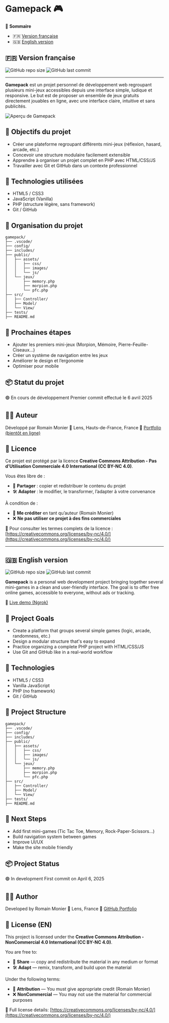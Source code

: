 # Gamepack 🎮

📄 **Sommaire**
- 🇫🇷 [Version française](#version-française)
- 🇬🇧 [English version](#english-version)

## 🇫🇷 Version française

![GitHub repo size](https://img.shields.io/github/repo-size/Romain62300/gamepack)
![GitHub last commit](https://img.shields.io/github/last-commit/Romain62300/gamepack)

---

**Gamepack** est un projet personnel de développement web regroupant plusieurs mini-jeux accessibles depuis une interface simple, ludique et responsive. Le but est de proposer un ensemble de jeux gratuits directement jouables en ligne, avec une interface claire, intuitive et sans publicités.

![Aperçu de Gamepack](./public/assets/images/apercu-gamepack.png)

## 🎯 Objectifs du projet

- Créer une plateforme regroupant différents mini-jeux (réflexion, hasard, arcade, etc.)
- Concevoir une structure modulaire facilement extensible
- Apprendre à organiser un projet complet en PHP avec HTML/CSS/JS
- Travailler avec Git et GitHub dans un contexte professionnel

## 🔧 Technologies utilisées

- HTML5 / CSS3
- JavaScript (Vanilla)
- PHP (structure légère, sans framework)
- Git / GitHub

## 🧠 Organisation du projet

```plaintext
gamepack/
├── .vscode/
├── config/
├── includes/
├── public/
│   ├── assets/
│   │   ├── css/
│   │   ├── images/
│   │   └── js/
│   └── jeux/
│       ├── memory.php
│       ├── morpion.php
│       └── pfc.php
├── src/
│   ├── Controller/
│   ├── Model/
│   └── View/
├── tests/
├── README.md
```

## 🚀 Prochaines étapes

- Ajouter les premiers mini-jeux (Morpion, Mémoire, Pierre-Feuille-Ciseaux…)
- Créer un système de navigation entre les jeux
- Améliorer le design et l’ergonomie
- Optimiser pour mobile

## 📦 Statut du projet

🟢 En cours de développement
Premier commit effectué le 6 avril 2025

## 🙋‍♂️ Auteur

Développé par Romain Monier
📍 Lens, Hauts-de-France, France
💼 [Portfolio (bientôt en ligne)](https://github.com/Romain62300)

## 📄 Licence

Ce projet est protégé par la licence **Creative Commons Attribution - Pas d’Utilisation Commerciale 4.0 International (CC BY-NC 4.0)**.

Vous êtes libre de :
- 🔄 **Partager** : copier et redistribuer le contenu du projet
- 🛠️ **Adapter** : le modifier, le transformer, l’adapter à votre convenance

À condition de :
- 👤 **Me créditer** en tant qu’auteur (Romain Monier)
- ❌ **Ne pas utiliser ce projet à des fins commerciales**

🔗 Pour consulter les termes complets de la licence :
[https://creativecommons.org/licenses/by-nc/4.0/](https://creativecommons.org/licenses/by-nc/4.0/)

---

## 🇬🇧 English version

![GitHub repo size](https://img.shields.io/github/repo-size/Romain62300/gamepack)
![GitHub last commit](https://img.shields.io/github/last-commit/Romain62300/gamepack)

**Gamepack** is a personal web development project bringing together several mini-games in a clean and user-friendly interface. The goal is to offer free online games, accessible to everyone, without ads or tracking.

🔗 [Live demo (Ngrok)](https://0c59-2a01-cb0c-688-ca00-591b-7041-900c-72a8.ngrok-free.app)

## 🎯 Project Goals

- Create a platform that groups several simple games (logic, arcade, randomness, etc.)
- Design a modular structure that's easy to expand
- Practice organizing a complete PHP project with HTML/CSS/JS
- Use Git and GitHub like in a real-world workflow

## 🔧 Technologies

- HTML5 / CSS3
- Vanilla JavaScript
- PHP (no framework)
- Git / GitHub

## 🧠 Project Structure

```plaintext
gamepack/
├── .vscode/
├── config/
├── includes/
├── public/
│   ├── assets/
│   │   ├── css/
│   │   ├── images/
│   │   └── js/
│   └── jeux/
│       ├── memory.php
│       ├── morpion.php
│       └── pfc.php
├── src/
│   ├── Controller/
│   ├── Model/
│   └── View/
├── tests/
├── README.md
```

## 🚀 Next Steps

- Add first mini-games (Tic Tac Toe, Memory, Rock-Paper-Scissors…)
- Build navigation system between games
- Improve UI/UX
- Make the site mobile friendly

## 📦 Project Status

🟢 In development
First commit on April 6, 2025

## 🙋‍♂️ Author

Developed by Romain Monier
📍 Lens, France
💼 [GitHub Portfolio](https://github.com/Romain62300)

## 📄 License (EN)

This project is licensed under the **Creative Commons Attribution - NonCommercial 4.0 International (CC BY-NC 4.0)**.

You are free to:
- 🔄 **Share** — copy and redistribute the material in any medium or format
- 🛠️ **Adapt** — remix, transform, and build upon the material

Under the following terms:
- 👤 **Attribution** — You must give appropriate credit (Romain Monier)
- ❌ **NonCommercial** — You may not use the material for commercial purposes

🔗 Full license details:
[https://creativecommons.org/licenses/by-nc/4.0/](https://creativecommons.org/licenses/by-nc/4.0/)

